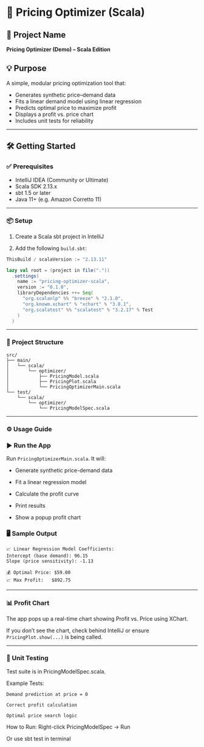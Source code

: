 # 💸 Pricing Optimizer (Scala)

## 📌 Project Name
**Pricing Optimizer (Demo) – Scala Edition**

## 💡 Purpose

A simple, modular pricing optimization tool that:

- Generates synthetic price–demand data
- Fits a linear demand model using linear regression
- Predicts optimal price to maximize profit
- Displays a profit vs. price chart
- Includes unit tests for reliability

---

## 🛠️ Getting Started

### ✅ Prerequisites

- IntelliJ IDEA (Community or Ultimate)
- Scala SDK 2.13.x
- sbt 1.5 or later
- Java 11+ (e.g. Amazon Corretto 11)

---

### 📦 Setup

1. Create a Scala sbt project in IntelliJ

2. Add the following `build.sbt`:

```scala
ThisBuild / scalaVersion := "2.13.11"

lazy val root = (project in file("."))
  .settings(
    name := "pricing-optimizer-scala",
    version := "0.1.0",
    libraryDependencies ++= Seq(
      "org.scalanlp" %% "breeze" % "2.1.0",
      "org.knowm.xchart" % "xchart" % "3.8.1",
      "org.scalatest" %% "scalatest" % "3.2.17" % Test
    )
  )
```
---

### 📁 Project Structure
```
src/
├── main/
│   └── scala/
│       └── optimizer/
│           ├── PricingModel.scala
│           ├── PricingPlot.scala
│           └── PricingOptimizerMain.scala
└── test/
    └── scala/
        └── optimizer/
            └── PricingModelSpec.scala
```

---

### ⚙️ Usage Guide

### ▶️ Run the App
Run ```PricingOptimizerMain.scala```. It will:

- Generate synthetic price-demand data

- Fit a linear regression model

- Calculate the profit curve

- Print results

- Show a popup profit chart

### 🖥️ Sample Output
```
📈 Linear Regression Model Coefficients:
Intercept (base demand): 96.15
Slope (price sensitivity): -1.13

💰 Optimal Price: $59.00
📈 Max Profit:   $892.75
```
---

### 📊 Profit Chart
The app pops up a real-time chart showing Profit vs. Price using XChart.

If you don’t see the chart, check behind IntelliJ or ensure ```PricingPlot.show(...)``` is being called.

---

### 🧪 Unit Testing
Test suite is in PricingModelSpec.scala.

Example Tests:
```
Demand prediction at price = 0

Correct profit calculation

Optimal price search logic
```
How to Run:
Right-click PricingModelSpec → Run

Or use sbt test in terminal
